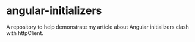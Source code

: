 # angular-initializers
A repository to help demonstrate my article about Angular initializers clash with httpClient.
